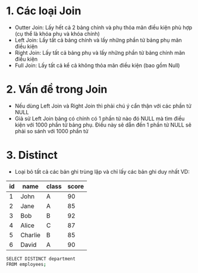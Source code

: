 # 1. Các loại Join
- Outter Join: Lấy hết cả 2 bảng chính và phụ thỏa mãn điều kiện phù hợp (cụ thể là khóa phụ và khóa chính)
- Left Join: Lấy tất cả bảng chính và lấy những phần tử bảng phụ mãn điều kiện
- Right Join: Lấy tất cả bảng phụ và lấy những phần tử bảng chính mãn điều kiện
- Full Join: Lấy tất cả kể cả không thỏa mãn điều kiện (bao gồm Null)

# 2. Vấn đề trong Join
- Nếu dùng Left Join và Right Join thì phải chú ý cẩn thận với các phần tử NULL
- Giả sử Left Join bảng có chính có 1 phần tử nào đó NULL mà tìm điều kiện với 1000 phần tử bảng phụ. Điều này sẽ dẫn đến 1 phần tử NULL sẽ phải so sánh với 1000 phần tử

# 3. Distinct
- Loại bỏ tất cả các bản ghi trùng lặp và chỉ lấy các bản ghi duy nhất
VD:

| id | name | class | score |
| ------ | ------ | ------ | ------ |
| 1 | John | A | 90 |
| 2 | Jane | A | 85 |
| 3 | Bob | B | 92 |
| 4 | Alice | C | 87 |
| 5 | Charlie | B | 85 |
| 6 | David | A | 90 |

```sh
SELECT DISTINCT department
FROM employees;
```
